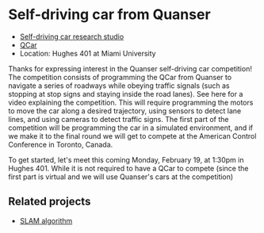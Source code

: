 # Self-driving car from Quanser

- [Self-driving car research studio](https://www.quanser.com/products/self-driving-car-studio/)
- [QCar](https://www.quanser.com/products/qcar/)
- Location: Hughes 401 at Miami University

Thanks for expressing interest in the Quanser self-driving car competition! The competition consists of programming the QCar from Quanser to navigate a series of roadways while obeying traffic signals (such as stopping at stop signs and staying inside the road lanes). See here for a video explaining the competition. This will require programming the motors to move the car along a desired trajectory, using sensors to detect lane lines, and using cameras to detect traffic signs. The first part of the competition will be programming the car in a simulated environment, and if we make it to the final round we will get to compete at the American Control Conference in Toronto, Canada.

To get started, let's meet this coming Monday, February 19, at 1:30pm in Hughes 401. While it is not required to have a QCar to compete (since the first part is virtual and we will use Quanser's cars at the competition)

## Related projects

- [SLAM algorithm](https://github.com/DanielMiamiU/Qcar)